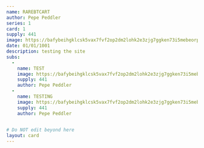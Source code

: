 ```yaml
---
name: RAREBTCART
author: Pepe Peddler
series: 1
card: 1
supply: 441
image: https://bafybeihgklcsk5vax7fvf2op2dm2lohk2e3zjg7ggken73i5mebeorptyi.ipfs.nftstorage.link/
date: 01/01/1001
description: testing the site
subs: 
  -
    name: TEST
    image: https://bafybeihgklcsk5vax7fvf2op2dm2lohk2e3zjg7ggken73i5mebeorptyi.ipfs.nftstorage.link/
    supply: 441   
    author: Pepe Peddler
  -
    name: TESTING
    image: https://bafybeihgklcsk5vax7fvf2op2dm2lohk2e3zjg7ggken73i5mebeorptyi.ipfs.nftstorage.link/
    supply: 441   
    author: Pepe Peddler
    

# Do NOT edit beyond here
layout: card
---
```

